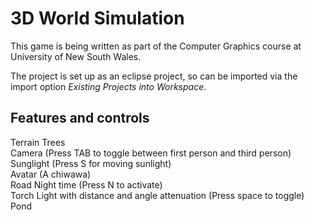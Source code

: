 # 3D World Simulation

This game is being written as part of the Computer Graphics course at University of New South Wales.

The project is set up as an eclipse project, so can be imported via the import option *Existing Projects into Workspace*.

## Features and controls
Terrain
Trees  
Camera (Press TAB to toggle between first person and third person) 
Sunglight (Press S for moving sunlight)  
Avatar (A chiwawa)  
Road 
Night time (Press N to activate)  
Torch Light with distance and angle attenuation (Press space to toggle)  
Pond  
